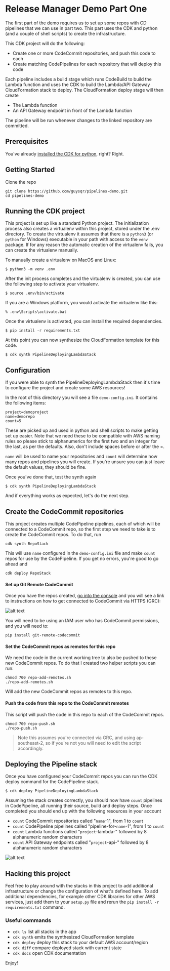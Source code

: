 # Release Manager Demo Part One

The first part of the demo requires us to set up some repos with CD pipelines that we can use in part two. This part uses the CDK and python (and a couple of shell scripts) to create the infrastructure.

This CDK project will do the following:

- Create one or more CodeCommit repositories, and push this code to each
- Create matching CodePipelines for each repository that will deploy this code

Each pipeline includes a build stage which runs CodeBuild to build the Lambda function and uses the CDK to build the Lambda/API Gateway CloudFormation stack to deploy. The CloudFormation deploy stage will then create

- The Lambda function
- An API Gateway endpoint in front of the Lambda function

The pipeline will be run whenever changes to the linked repository are committed.

## Prerequisites

You've already [installed the CDK for python](https://docs.aws.amazon.com/cdk/latest/guide/getting_started.html), right? Right.

## Getting Started

Clone the repo

```
git clone https://github.com/guysqr/pipelines-demo.git
cd pipelines-demo
```

## Running the CDK project

This project is set up like a standard Python project. The initialization process also creates a virtualenv within this project, stored under the .env directory. To create the virtualenv it assumes that there is a `python3` (or `python` for Windows) executable in your path with access to the `venv` package. If for any reason the automatic creation of the virtualenv fails, you can create the virtualenv manually.

To manually create a virtualenv on MacOS and Linux:

```
$ python3 -m venv .env
```

After the init process completes and the virtualenv is created, you can use the following
step to activate your virtualenv.

```
$ source .env/bin/activate
```

If you are a Windows platform, you would activate the virtualenv like this:

```
% .env\Scripts\activate.bat
```

Once the virtualenv is activated, you can install the required dependencies.

```
$ pip install -r requirements.txt
```

At this point you can now synthesize the CloudFormation template for this code.

```
$ cdk synth PipelineDeployingLambdaStack
```

## Configuration

If you were able to synth the PipelineDeployingLambdaStack then it's time to configure the project and create some AWS resources!

In the root of this directory you will see a file `demo-config.ini`. It contains the following items:

```
project=demoproject
name=demorepo
count=5
```

These are picked up and used in python and shell scripts to make getting set up easier. Note that we need these to be compatible with AWS naming rules so please stick to alphanumerics for the first two and an integer for the last, as per the defaults. Also, don't include spaces before or after the =.

`name` will be used to name your repositories and `count` will determine how many repos and pipelines you will create. If you're unsure you can just leave the default values, they should be fine.

Once you've done that, test the synth again

```
$ cdk synth PipelineDeployingLambdaStack
```

And if everything works as expected, let's do the next step.

## Create the CodeCommit repositories

This project creates multiple CodePipeline pipelines, each of which will be connected to a CodeCommit repo, so the first step we need to take is to create the CodeCommit repos. To do that, run

```
cdk synth RepoStack
```

This will use `name` configured in the `demo-config.ini` file and make `count` repos for use by the CodePipeline. If you get no errors, you're good to go ahead and

```
cdk deploy RepoStack
```

#### Set up Git Remote CodeCommit

Once you have the repos created, [go into the console](https://ap-southeast-2.console.aws.amazon.com/codesuite/codecommit/repositories?region=ap-southeast-2) and you will see a link to instructions on how to get connected to CodeCommit via HTTPS (GRC):

![alt text](https://github.com/guysqr/pipelines-demo/raw/master/doc/repo-list.png 'Repo List View')

You will need to be using an IAM user who has CodeCommit permissions, and you will need to:

```
pip install git-remote-codecommit
```

#### Set the CodeCommit repos as remotes for this repo

We need the code in the current working tree to also be pushed to these new CodeCommit repos. To do that I created two helper scripts you can run:

```
chmod 700 repo-add-remotes.sh
./repo-add-remotes.sh
```

Will add the new CodeCommit repos as remotes to this repo.

#### Push the code from this repo to the CodeCommit remotes

This script will push the code in this repo to each of the CodeCommit repos.

```
chmod 700 repo-push.sh
./repo-push.sh
```

> Note this assumes you're connected via GRC, and using ap-southeast-2, so if you're not you will need to edit the script accordingly.

## Deploying the Pipeline stack

Once you have configured your CodeCommit repos you can run the CDK deploy command for the CodePipeline stack.

```
$ cdk deploy PipelineDeployingLambdaStack
```

Assuming the stack creates correctly, you should now have `count` pipelines in CodePipeline, all running their source, build and deploy steps. Once completed you should end up with the following resources in your account

- `count` CodeCommit repositories called "`name`-1", from 1 to `count`
- `count` CodePipeline pipelines called "pipeline-for-`name`-1", from 1 to `count`
- `count` Lambda functions called "`project`-lambda-" followed by 8 alphanumeric random characters
- `count` API Gateway endpoints called "`project`-api-" followed by 8 alphanumeric random characters

![alt text](https://github.com/guysqr/pipelines-demo/raw/master/doc/pipeline-view.png 'Pipeline View')

## Hacking this project

Feel free to play around with the stacks in this project to add additional infrastructure or change the configuration of what's defined here. To add additional dependencies, for example other CDK libraries for other AWS services, just add them to your `setup.py` file and rerun the `pip install -r requirements.txt` command.

### Useful commands

- `cdk ls` list all stacks in the app
- `cdk synth` emits the synthesized CloudFormation template
- `cdk deploy` deploy this stack to your default AWS account/region
- `cdk diff` compare deployed stack with current state
- `cdk docs` open CDK documentation

Enjoy!
